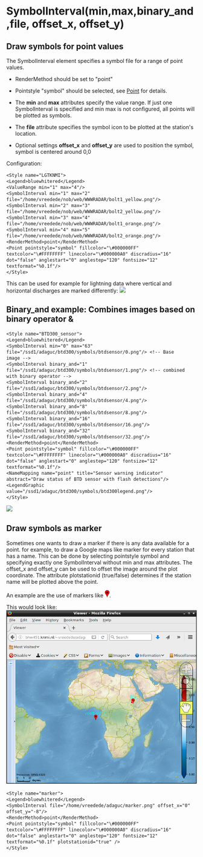 SymbolInterval(min,max,binary_and,file, offset_x, offset_y)
==============================================================

Draw symbols for point values
-----------------------------

The SymbolInterval element specifies a symbol file for a range of point
values.

- RenderMethod should be set to "point"

- Pointstyle "symbol" should be selected, see [Point](Point.md) for details.

- The **min** and **max** attributes specify the value range. If just
one SymbolInterval is specified and min max is not configured, all
points will be plotted as symbols.

- The **file** attribute specifies the symbol icon to be plotted at the
station's location.
- Optional settings **offset_x** and **offset_y** are used to position
the symbol, symbol is centered around 0,0

Configuration:
```
<Style name="LGTKNMI">
<Legend>bluewhitered</Legend>
<ValueRange min="1" max="4"/>
<SymbolInterval min="1" max="2"
file="/home/vreedede/nob/web/WWWRADAR/bolt1_yellow.png"/>
<SymbolInterval min="2" max="3"
file="/home/vreedede/nob/web/WWWRADAR/bolt2_yellow.png"/>
<SymbolInterval min="3" max="4"
file="/home/vreedede/nob/web/WWWRADAR/bolt1_orange.png"/>
<SymbolInterval min="4" max="5"
file="/home/vreedede/nob/web/WWWRADAR/bolt2_orange.png"/>
<RenderMethod>point</RenderMethod>
<Point pointstyle="symbol" fillcolor="\#000000FF"
textcolor="\#FFFFFFFF" linecolor="\#000000A0" discradius="16"
dot="false" anglestart="0" anglestep="120" fontsize="12"
textformat="%0.1f"/>
</Style>
```

This can be used for example for lightning data where vertical and
horizontal discharges are marked differently:
![](/attachments/694/symbol.png)

Binary_and example: Combines images based on binary operator &
---------------------------------------------------------------

```
<Style name="BTD300_sensor">
<Legend>bluewhitered</Legend>
<SymbolInterval min="0" max="63"
file="/ssd1/adaguc/btd300/symbols/btdsensor/0.png"/> <!-- Base
image -->
<SymbolInterval binary_and="1"
file="/ssd1/adaguc/btd300/symbols/btdsensor/1.png"/> <!-- combined
with binary operator -->
<SymbolInterval binary_and="2"
file="/ssd1/adaguc/btd300/symbols/btdsensor/2.png"/>
<SymbolInterval binary_and="4"
file="/ssd1/adaguc/btd300/symbols/btdsensor/4.png"/>
<SymbolInterval binary_and="8"
file="/ssd1/adaguc/btd300/symbols/btdsensor/8.png"/>
<SymbolInterval binary_and="16"
file="/ssd1/adaguc/btd300/symbols/btdsensor/16.png"/>
<SymbolInterval binary_and="32"
file="/ssd1/adaguc/btd300/symbols/btdsensor/32.png"/>
<RenderMethod>point</RenderMethod>
<Point pointstyle="symbol" fillcolor="\#000000FF"
textcolor="\#FFFFFFFF" linecolor="\#000000A0" discradius="16"
dot="false" anglestart="0" anglestep="120" fontsize="12"
textformat="%0.1f"/>
<NameMapping name="point" title="Sensor warning indicator"
abstract="Draw status of BTD sensor with flash detections"/>
<LegendGraphic
value="/ssd1/adaguc/btd300/symbols/btd300legend.png"/>
</Style>
```

![](/attachments/713/btd300_adaguc.png)

Draw symbols as marker
----------------------

Sometimes one wants to draw a marker if there is any data available for
a point. for example, to draw a Google maps like marker for every
station that has a name.
This can be done by selecting pointstyle symbol and specifying exactly
one SymbolInterval without min and max attributes.
The offset_x and offset_y can be used to offset the image around the
plot coordinate.
The attribute plotstationid (true/false) determines if the station name
will be plotted above the point.

An example are the use of markers like ![](marker.png).

This would look like:
![](singlesymbol.png)

```
<Style name="marker">
<Legend>bluewhitered</Legend>
<SymbolInterval file="/home/vreedede/adaguc/marker.png" offset_x="0"
offset_y="-8"/>
<RenderMethod>point</RenderMethod>
<Point pointstyle="symbol" fillcolor="\#000000FF"
textcolor="\#FFFFFFFF" linecolor="\#000000A0" discradius="16"
dot="false" anglestart="0" anglestep="120" fontsize="12"
textformat="%0.1f" plotstationid="true" />
</Style>
```
